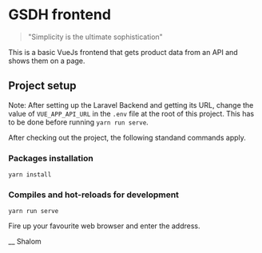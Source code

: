 # GSDH frontend
>"Simplicity is the ultimate sophistication"

This is a basic VueJs frontend that gets product data from an API and shows them on a page.
## Project setup
Note: After setting up the Laravel Backend and getting its URL, change the value of `VUE_APP_API_URL` in the `.env` file at the root of this project. This has to be done before running `yarn run serve`.

After checking out the project, the following standand commands apply.
### Packages installation
```
yarn install
```

### Compiles and hot-reloads for development
```
yarn run serve
```

Fire up your favourite web browser and enter the address.

__
Shalom
